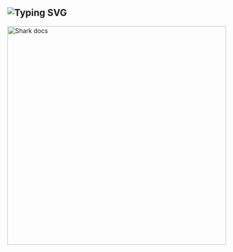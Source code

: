 ## ![Typing SVG](https://readme-typing-svg.herokuapp.com?font=Rockstar-ExtraBold&color=F33A6A&lines=𝞖𝞘+𝙁𝞒𝞘𝞢𝞜𝘿𝙎;𝞘+𝞓𝞛+𝘿𝞓𝞒𝞙+𝞒𝙐𝙎𝞖;𝙏𝞖𝞓𝞜𝞙𝙎+𝙁𝞗𝞒+𝙒𝞓𝙏𝘾𝞖𝞘𝞜𝙂;𝞛𝙔+𝞠𝞒𝞗𝙁𝞘𝙇𝞢)

<img alt="Shark docs" height="500" src="https://i.imgur.com/fjI1fbR.jpg">
